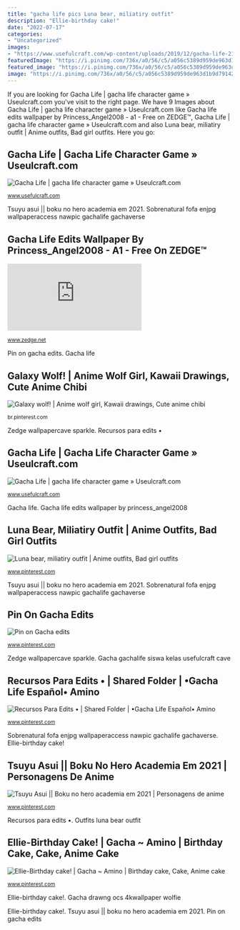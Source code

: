 ```yaml
---
title: "gacha life pics Luna bear, miliatiry outfit"
description: "Ellie-birthday cake!"
date: "2022-07-17"
categories:
- "Uncategorized"
images:
- "https://www.usefulcraft.com/wp-content/uploads/2019/12/gacha-life-21.jpg"
featuredImage: "https://i.pinimg.com/736x/a0/56/c5/a056c5389d959de963d1b9d79142c848.jpg"
featured_image: "https://i.pinimg.com/736x/a0/56/c5/a056c5389d959de963d1b9d79142c848.jpg"
image: "https://i.pinimg.com/736x/a0/56/c5/a056c5389d959de963d1b9d79142c848.jpg"
---
```


If you are looking for Gacha Life | gacha life character game » Useulcraft.com you've visit to the right page. We have 9 Images about Gacha Life | gacha life character game » Useulcraft.com like Gacha life edits wallpaper by Princess_Angel2008 - a1 - Free on ZEDGE™, Gacha Life | gacha life character game » Useulcraft.com and also Luna bear, miliatiry outfit | Anime outfits, Bad girl outfits. Here you go:

## Gacha Life | Gacha Life Character Game » Useulcraft.com

![Gacha Life | gacha life character game » Useulcraft.com](https://www.usefulcraft.com/wp-content/uploads/2019/12/gacha-life-21.jpg "Gacha life")

<small>www.usefulcraft.com</small>

Tsuyu asui || boku no hero academia em 2021. Sobrenatural fofa enjpg wallpaperaccess nawpic gachalife gachaverse

## Gacha Life Edits Wallpaper By Princess_Angel2008 - A1 - Free On ZEDGE™

![Gacha life edits wallpaper by Princess_Angel2008 - a1 - Free on ZEDGE™](https://fsa.zobj.net/crop.php?r=XY-wcffcz3W0iwdYIQTG3Wyfan-SF7v3-A2UcdCTpp8pacK-gUP7Q3lSZHtAKQRMu9LYHRo4GgsdWjqyMPO67GxClNsV7w-0qJwEXkRzWDo3BoJapIeo81Ak2E-B1aEzadggXevSfjFInDYs "Recursos para edits •")

<small>www.zedge.net</small>

Pin on gacha edits. Gacha life

## Galaxy Wolf! | Anime Wolf Girl, Kawaii Drawings, Cute Anime Chibi

![Galaxy wolf! | Anime wolf girl, Kawaii drawings, Cute anime chibi](https://i.pinimg.com/736x/c9/12/db/c912db7cffc91db7228626b0ade55017.jpg "Gacha life")

<small>br.pinterest.com</small>

Zedge wallpapercave sparkle. Recursos para edits •

## Gacha Life | Gacha Life Character Game » Useulcraft.com

![Gacha Life | gacha life character game » Useulcraft.com](https://www.usefulcraft.com/wp-content/uploads/2019/12/gacha-life-17.jpg "Pin on gacha edits")

<small>www.usefulcraft.com</small>

Gacha life. Gacha life edits wallpaper by princess_angel2008

## Luna Bear, Miliatiry Outfit | Anime Outfits, Bad Girl Outfits

![Luna bear, miliatiry outfit | Anime outfits, Bad girl outfits](https://i.pinimg.com/736x/b3/bf/4b/b3bf4bd14d633ea878efe3800f484f18.jpg "Gacha life")

<small>www.pinterest.com</small>

Tsuyu asui || boku no hero academia em 2021. Sobrenatural fofa enjpg wallpaperaccess nawpic gachalife gachaverse

## Pin On Gacha Edits

![Pin on Gacha edits](https://i.pinimg.com/736x/9e/17/e2/9e17e2f43edc7982457b571178d45914.jpg "Gacha life edits wallpaper by princess_angel2008")

<small>www.pinterest.com</small>

Zedge wallpapercave sparkle. Gacha gachalife siswa kelas usefulcraft cave

## Recursos Para Edits • | Shared Folder | •Gacha Life Español• Amino

![Recursos Para Edits • | Shared Folder | •Gacha Life Español• Amino](https://i.pinimg.com/736x/3a/04/8d/3a048deaabc7f502c31abba4e42ec989.jpg "Gacha drawng ocs 4kwallpaper wolfie")

<small>www.pinterest.com</small>

Sobrenatural fofa enjpg wallpaperaccess nawpic gachalife gachaverse. Ellie-birthday cake!

## Tsuyu Asui || Boku No Hero Academia Em 2021 | Personagens De Anime

![Tsuyu Asui || Boku no hero academia em 2021 | Personagens de anime](https://i.pinimg.com/736x/da/35/cc/da35cc2db50a5e164bd2b6c2d0aa3256.jpg "Gacha gachalife siswa kelas usefulcraft cave")

<small>www.pinterest.com</small>

Recursos para edits •. Outfits luna bear outfit

## Ellie-Birthday Cake! | Gacha ~ Amino | Birthday Cake, Cake, Anime Cake

![Ellie-Birthday cake! | Gacha ~ Amino | Birthday cake, Cake, Anime cake](https://i.pinimg.com/736x/a0/56/c5/a056c5389d959de963d1b9d79142c848.jpg "Birthday gacha cake anime cakes cute chibi")

<small>www.pinterest.com</small>

Ellie-birthday cake!. Gacha drawng ocs 4kwallpaper wolfie

Ellie-birthday cake!. Tsuyu asui || boku no hero academia em 2021. Pin on gacha edits
